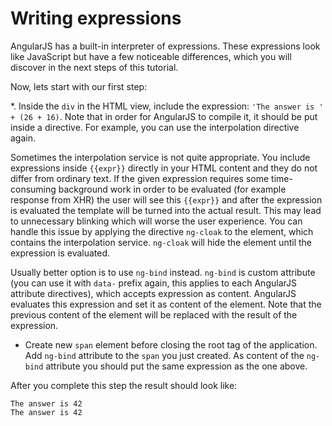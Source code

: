 # Writing expressions

AngularJS has a built-in interpreter of expressions. These expressions look like JavaScript but have a few noticeable differences, which you will discover in the next steps of this tutorial.

Now, lets start with our first step:

*. Inside the `div` in the HTML view, include the expression: `'The answer is ' + (26 + 16)`. Note that in order for AngularJS to compile it, it should be put inside a directive. For example, you can use the interpolation directive again.

Sometimes the interpolation service is not quite appropriate. You include expressions inside `{{expr}}` directly in your HTML content and they do not differ from ordinary text. If the given expression requires some time-consuming background work in order to be evaluated (for example response from XHR) the user will see this `{{expr}}` and after the expression is evaluated the template will be turned into the actual result. This may lead to unnecessary blinking which will worse the user experience. You can handle this issue by applying the directive `ng-cloak` to the element, which contains the interpolation service. `ng-cloak` will hide the element until the expression is evaluated.

Usually better option is to use `ng-bind` instead. `ng-bind` is custom attribute (you can use it with `data-` prefix again, this applies to each AngularJS attribute directives), which accepts expression as content. AngularJS evaluates this expression and set it as content of the element. Note that the previous content of the element will be replaced with the result of the expression.

* Create new `span` element before closing the root tag of the application. Add `ng-bind` attribute to the `span` you just created. As content of the `ng-bind` attribute you should put the same expression as the one above.

After you complete this step the result should look like:

```
The answer is 42
The answer is 42
```

